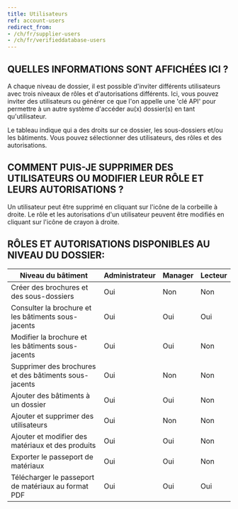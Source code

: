 ```yaml
---
title: Utilisateurs
ref: account-users
redirect_from:
- /ch/fr/supplier-users
- /ch/fr/verifieddatabase-users
---
```


## QUELLES INFORMATIONS SONT AFFICHÉES ICI ?
A chaque niveau de dossier, il est possible d'inviter différents utilisateurs avec trois niveaux de rôles et d'autorisations différents. Ici, vous pouvez inviter des utilisateurs ou générer ce que l'on appelle une 'clé API' pour permettre à un autre système d'accéder au(x) dossier(s) en tant qu'utilisateur.

Le tableau indique qui a des droits sur ce dossier, les sous-dossiers et/ou les bâtiments. Vous pouvez sélectionner des utilisateurs, des rôles et des autorisations.

## COMMENT PUIS-JE SUPPRIMER DES UTILISATEURS OU MODIFIER LEUR RÔLE ET LEURS AUTORISATIONS ?
Un utilisateur peut être supprimé en cliquant sur l'icône de la corbeille à droite. Le rôle et les autorisations d'un utilisateur peuvent être modifiés en cliquant sur l'icône de crayon à droite.

## RÔLES ET AUTORISATIONS DISPONIBLES AU NIVEAU DU DOSSIER:

|Niveau du bâtiment                                      | Administrateur| Manager | Lecteur |
|--------------------------------------------------------|---------------|---------|-------|
|Créer des brochures et des sous-dossiers                | Oui           | Non     | Non   |
|Consulter la brochure et les bâtiments sous-jacents     | Oui           | Oui     | Oui   |
|Modifier la brochure et les bâtiments sous-jacents      | Oui           | Oui     | Non   |
|Supprimer des brochures et des bâtiments sous-jacents   | Oui           | Non     | Non   |
|Ajouter des bâtiments à un dossier                      | Oui           | Oui     | Non   |
|Ajouter et supprimer des utilisateurs                   | Oui           | Non     | Non   |
|Ajouter et modifier des matériaux et des produits       | Oui           | Oui     | Non   |
|Exporter le passeport de matériaux                      | Oui           | Oui     | Non   |
|Télécharger le passeport de matériaux au format PDF     | Oui           | Oui     | Oui   |
